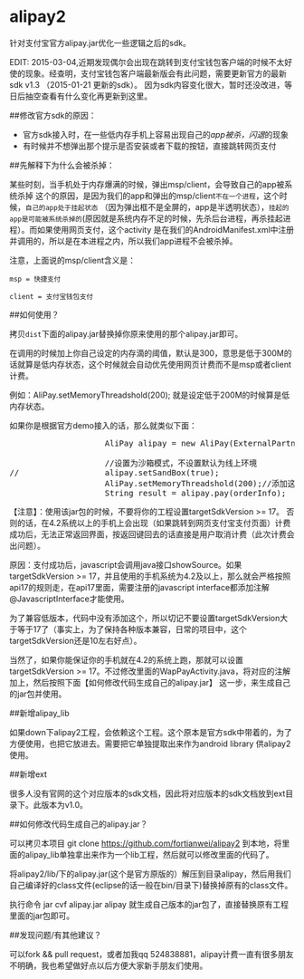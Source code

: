alipay2
=======

针对支付宝官方alipay.jar优化一些逻辑之后的sdk。

EDIT: 2015-03-04,近期发现偶尔会出现在跳转到支付宝钱包客户端的时候不太好使的现象。经查明，支付宝钱包客户端最新版会有此问题，需要更新官方的最新sdk v1.3 （2015-01-21 更新的sdk）。
因为sdk内容变化很大，暂时还没改进，等日后抽空查看有什么变化再更新到这里。

##修改官方sdk的原因：

- 官方sdk接入时，在一些低内存手机上容易出现自己的*app被杀，闪退*的现象
- 有时候并不想弹出那个提示是否安装或者下载的按钮，直接跳转网页支付


##先解释下为什么会被杀掉：

某些时刻，当手机处于内存爆满的时候，弹出msp/client，会导致自己的app被系统杀掉
这个的原因，是因为我们的app和弹出的msp/client`不在一个进程`，这个时候，`自己的app处于挂起状态`
（因为弹出框不是全屏的，app是半透明状态），`挂起的app是可能被系统杀掉的`(原因就是系统内存不足的时候，先杀后台进程，再杀挂起进程）。而如果使用网页支付，这个activity
是在我们的AndroidManifest.xml中注册并调用的，所以是在本进程之内，所以我们app进程不会被杀掉。

注意，上面说的msp/client含义是：

`msp = 快捷支付`

`client = 支付宝钱包支付`

##如何使用？

拷贝`dist`下面的alipay.jar替换掉你原来使用的那个alipay.jar即可。

在调用的时候加上你自己设定的内存滴的阈值，默认是300，意思是低于300M的话就算是低内存状态，这个时候就会自动优先使用网页计费而不是msp或者client计费。

例如：AliPay.setMemoryThreadshold(200); 就是设定低于200M的时候算是低内存状态。

如果你是根据官方demo接入的话，那么就类似下面：
<pre>
					AliPay alipay = new AliPay(ExternalPartner.this, mHandler);
					
					//设置为沙箱模式，不设置默认为线上环境
//					alipay.setSandBox(true);
					AliPay.setMemoryThreadshold(200);//添加这句话，不添加默认设定为300M是低内存状态
					String result = alipay.pay(orderInfo);
</pre>

【注意】：使用该jar包的时候，不要将你的工程设置targetSdkVersion >= 17。
否则的话，在4.2系统以上的手机上会出现（如果跳转到网页支付宝支付页面）计费成功后，无法正常返回界面，按返回键回去的话直接是用户取消计费（此次计费会出问题）。

原因：支付成功后，javascript会调用java接口showSource。如果targetSdkVersion >= 17，并且使用的手机系统为4.2及以上，那么就会严格按照api17的规则走，在api17里面，需要注册的javascript interface都添加注解@JavascriptInterface才能使用。

为了兼容低版本，代码中没有添加这个，所以切记不要设置targetSdkVersion大于等于17了（事实上，为了保持各种版本兼容，日常的项目中，这个targetSdkVersion还是10左右好点）。

当然了，如果你能保证你的手机就在4.2的系统上跑，那就可以设置targetSdkVersion >= 17。不过修改里面的WapPayActivity.java，将对应的注解加上，然后按照下面【如何修改代码生成自己的alipay.jar】 这一步，来生成自己的jar包并使用。

##新增alipay_lib

如果down下alipay2工程，会依赖这个工程。这个原本是官方sdk中带着的，为了方便使用，也把它放进去。需要把它单独提取出来作为android library 供alipay2使用。

##新增ext

很多人没有官网的这个对应版本的sdk文档，因此将对应版本的sdk文档放到ext目录下。此版本为v1.0。

##如何修改代码生成自己的alipay.jar？

可以拷贝本项目 git clone https://github.com/fortianwei/alipay2   到本地，将里面的alipay_lib单独拿出来作为一个lib工程，然后就可以修改里面的代码了。

将alipay2/lib/下的alipay.jar(这个是官方原版的）解压到目录alipay，然后用我们自己编译好的class文件(eclipse的话一般在bin/目录下)替换掉原有的class文件。

执行命令 jar cvf alipay.jar  alipay   就生成自己版本的jar包了，直接替换原有工程里面的jar包即可。


##发现问题/有其他建议？

可以fork && pull request，或者加我qq 524838881，alipay计费一直有很多朋友不明确，我也希望做好点以后方便大家新手朋友们使用。

